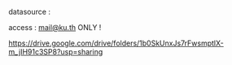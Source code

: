 datasource : 

access : mail@ku.th ONLY ! 

https://drive.google.com/drive/folders/1b0SkUnxJs7rFwsmptlX-m_jIH91c3SP8?usp=sharing
